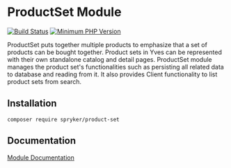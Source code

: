 # ProductSet Module
[![Build Status](https://travis-ci.org/spryker/product-set.svg)](https://travis-ci.org/spryker/product-set)
[![Minimum PHP Version](https://img.shields.io/badge/php-%3E%3D%207.2-8892BF.svg)](https://php.net/)

ProductSet puts together multiple products to emphasize that a set of products can be bought together. Product sets in Yves can be represented with their own standalone catalog and detail pages. ProductSet module manages the product set's functionalities such as persisting all related data to database and reading from it. It also provides Client functionality to list product sets from search.

## Installation

```
composer require spryker/product-set
```

## Documentation

[Module Documentation](https://academy.spryker.com/developing_with_spryker/module_guide/products/product_set.html)

